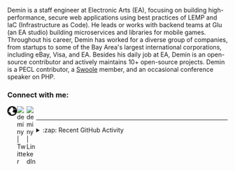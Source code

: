 Demin is a staff engineer at Electronic Arts (EA), focusing on building high-performance, secure web applications using best practices of LEMP and IaC (Infrastructure as Code). He leads or works with backend teams at Glu (an EA studio) building microservices and libraries for mobile games. Throughout his career, Demin has worked for a diverse group of companies, from startups to some of the Bay Area's largest international corporations, including eBay, Visa, and EA. Besides his daily job at EA, Demin is an open-source contributor and actively maintains 10+ open-source projects. Demin is a PECL contributor, a [Swoole](https://github.com/swoole) member, and an occasional conference speaker on PHP.

### Connect with me:

[<img align="left" alt="https://deminy.in" width="22px" src="https://raw.githubusercontent.com/iconic/open-iconic/master/svg/globe.svg" />][website]
[<img align="left" alt="deminy | Twitter" width="22px" src="https://cdn.jsdelivr.net/npm/simple-icons@v3/icons/twitter.svg" />][twitter]
[<img align="left" alt="deminy | LinkedIn" width="22px" src="https://cdn.jsdelivr.net/npm/simple-icons@v3/icons/linkedin.svg" />][linkedin]

<br />

[website]: https://deminy.in
[linkedin]: https://www.linkedin.com/in/deminy
[twitter]: https://twitter.com/deminy

---

<details>
  <summary>:zap: Recent GitHub Activity</summary>

<!--START_SECTION:activity-->
1. 🗣 Commented on [#168](https://github.com/swoole/library/issues/168#issuecomment-1933004179) in [swoole/library](https://github.com/swoole/library)
2. 🚀 Published release [5.1.2](https://github.com/swoole/ide-helper/releases/tag/5.1.2) in [swoole/ide-helper](https://github.com/swoole/ide-helper)
3. 🎉 Merged PR [#2](https://github.com/Crowdstar/exponential-backoff/pull/2) in [Crowdstar/exponential-backoff](https://github.com/Crowdstar/exponential-backoff)
4. 💪 Opened PR [#146](https://github.com/couchbase/couchbase-php-client/pull/146) in [couchbase/couchbase-php-client](https://github.com/couchbase/couchbase-php-client)
5. 💪 Opened PR [#525](https://github.com/brefphp/extra-php-extensions/pull/525) in [brefphp/extra-php-extensions](https://github.com/brefphp/extra-php-extensions)
<!--END_SECTION:activity-->

</details>
